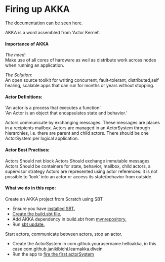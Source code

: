# Firing up AKKA
[The documentation can be seen here](https://akka.io/docs/).

AKKA is a word assembled from 'Actor Kernel'.

#### Importance of AKKA
*The need:* <br>
Make use of all cores of hardware as well as distribute work across nodes when running an 
application.

*The Solution:* <br>
An open source toolkit for writing concurrent, fault-tolerant, distributed,self healing, scalable apps 
that can run for months or years without stopping.

#### Actor Definitions:
'An actor is a process that executes a function.'<br>
'An Actor is an object that encapsulates state and behavior.'

Actors communicate by exchanging messages. These messages are places in a recipients mailbox.
Actors are managed in an ActorSystem through hierarchies, i.e. there are parent and child actors. 
There should be one ActorSystem per logical application.

#### Actor Best Practises:
Actors Should not block
Actors Should exchange immutable messages
Actors Should be containers for state, behavior, mailbox, child actors, a supervisor strategy
Actors are represented using actor references: it is not possible to 'look' into an actor or access its state/behavior 
from outside.

#### What we do in this repo:
Create an AKKA project from Scratch using SBT

- Ensure you have [installed SBT.](https://www.scala-sbt.org/1.0/docs/Setup.html)
- [Create the build.sbt file.](https://asciinema.org/a/tlWDSF1jBYWbSaCaKBfrfzruN)
- Add AKKA dependency in build.sbt from [mvnrepository.](https://mvnrepository.com/artifact/com.typesafe.akka/akka-actor)
- Run [sbt update.](https://asciinema.org/a/YquWSJ6d5c7OXRiBaM43FFwTL)

Start actors, communicate between actors, stop an actor.

- Create the ActorSystem in com.github.yourusername.helloakka, 
  in this case com.github.janikibichi.learnakka.divein
- Run the app to [fire the first actorSystem](https://asciinema.org/a/C36iHAwerZ8eNmjTQBukj3YcV)